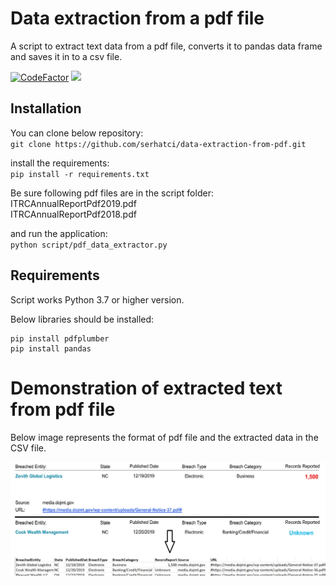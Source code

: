 # Data extraction from a pdf file

A script to extract text data from a pdf file, converts it to pandas data frame and saves it in to a csv file.

[![CodeFactor](https://www.codefactor.io/repository/github/serhatci/data-extraction-from-pdf/badge)](https://www.codefactor.io/repository/github/serhatci/data-extraction-from-pdf)
<img src=https://img.shields.io/github/license/serhatci/data-extraction-from-pdf /></img>


## Installation

You can clone below repository:  
`git clone https://github.com/serhatci/data-extraction-from-pdf.git`

install the requirements:  
`pip install -r requirements.txt`

Be sure following pdf files are in the script folder:  
ITRCAnnualReportPdf2019.pdf  
ITRCAnnualReportPdf2018.pdf

and run the application:  
`python script/pdf_data_extractor.py`

## Requirements

Script works Python 3.7 or higher version.

Below libraries should be installed:

```
pip install pdfplumber
pip install pandas
```

# Demonstration of extracted text from pdf file

Below image represents the format of pdf file and the extracted data in the CSV file.

![alt text](readme.jpg)
